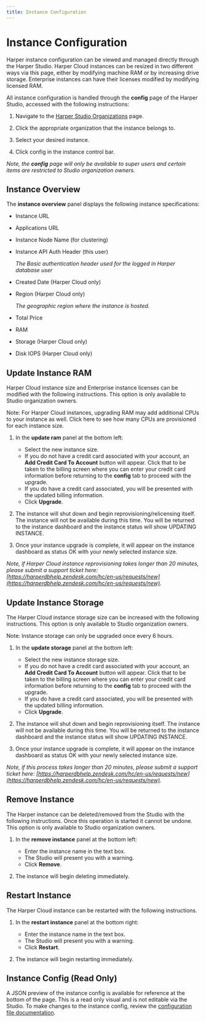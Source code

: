 ```yaml
---
title: Instance Configuration
---
```


# Instance Configuration

Harper instance configuration can be viewed and managed directly through the Harper Studio. Harper Cloud instances can be resized in two different ways via this page, either by modifying machine RAM or by increasing drive storage. Enterprise instances can have their licenses modified by modifying licensed RAM.

All instance configuration is handled through the **config** page of the Harper Studio, accessed with the following instructions:

1. Navigate to the [Harper Studio Organizations](https://studio.harperdb.io/organizations) page.

1. Click the appropriate organization that the instance belongs to.

1. Select your desired instance.

1. Click config in the instance control bar.

_Note, the **config** page will only be available to super users and certain items are restricted to Studio organization owners._

## Instance Overview

The **instance overview** panel displays the following instance specifications:

- Instance URL

- Applications URL

- Instance Node Name (for clustering)

- Instance API Auth Header (this user)

  _The Basic authentication header used for the logged in Harper database user_

- Created Date (Harper Cloud only)

- Region (Harper Cloud only)

  _The geographic region where the instance is hosted._

- Total Price

- RAM

- Storage (Harper Cloud only)

- Disk IOPS (Harper Cloud only)

## Update Instance RAM

Harper Cloud instance size and Enterprise instance licenses can be modified with the following instructions. This option is only available to Studio organization owners.

Note: For Harper Cloud instances, upgrading RAM may add additional CPUs to your instance as well. Click here to see how many CPUs are provisioned for each instance size.

1. In the **update ram** panel at the bottom left:
   - Select the new instance size.
   - If you do not have a credit card associated with your account, an **Add Credit Card To Account** button will appear. Click that to be taken to the billing screen where you can enter your credit card information before returning to the **config** tab to proceed with the upgrade.
   - If you do have a credit card associated, you will be presented with the updated billing information.
   - Click **Upgrade**.

1. The instance will shut down and begin reprovisioning/relicensing itself. The instance will not be available during this time. You will be returned to the instance dashboard and the instance status will show UPDATING INSTANCE.

1. Once your instance upgrade is complete, it will appear on the instance dashboard as status OK with your newly selected instance size.

_Note, if Harper Cloud instance reprovisioning takes longer than 20 minutes, please submit a support ticket here: [https://harperdbhelp.zendesk.com/hc/en-us/requests/new](https://harperdbhelp.zendesk.com/hc/en-us/requests/new)._

## Update Instance Storage

The Harper Cloud instance storage size can be increased with the following instructions. This option is only available to Studio organization owners.

Note: Instance storage can only be upgraded once every 6 hours.

1. In the **update storage** panel at the bottom left:
   - Select the new instance storage size.
   - If you do not have a credit card associated with your account, an **Add Credit Card To Account** button will appear. Click that to be taken to the billing screen where you can enter your credit card information before returning to the **config** tab to proceed with the upgrade.
   - If you do have a credit card associated, you will be presented with the updated billing information.
   - Click **Upgrade**.

1. The instance will shut down and begin reprovisioning itself. The instance will not be available during this time. You will be returned to the instance dashboard and the instance status will show UPDATING INSTANCE.
1. Once your instance upgrade is complete, it will appear on the instance dashboard as status OK with your newly selected instance size.

_Note, if this process takes longer than 20 minutes, please submit a support ticket here: [https://harperdbhelp.zendesk.com/hc/en-us/requests/new](https://harperdbhelp.zendesk.com/hc/en-us/requests/new)._

## Remove Instance

The Harper instance can be deleted/removed from the Studio with the following instructions. Once this operation is started it cannot be undone. This option is only available to Studio organization owners.

1. In the **remove instance** panel at the bottom left:
   - Enter the instance name in the text box.
   - The Studio will present you with a warning.
   - Click **Remove**.

1. The instance will begin deleting immediately.

## Restart Instance

The Harper Cloud instance can be restarted with the following instructions.

1. In the **restart instance** panel at the bottom right:
   - Enter the instance name in the text box.
   - The Studio will present you with a warning.
   - Click **Restart**.

1. The instance will begin restarting immediately.

## Instance Config (Read Only)

A JSON preview of the instance config is available for reference at the bottom of the page. This is a read only visual and is not editable via the Studio. To make changes to the instance config, review the [configuration file documentation](../../deployments/configuration#using-the-configuration-file-and-naming-conventions).
